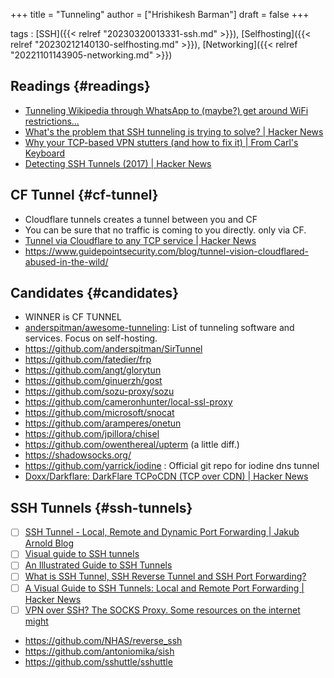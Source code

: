 +++
title = "Tunneling"
author = ["Hrishikesh Barman"]
draft = false
+++

tags
: [SSH]({{< relref "20230320013331-ssh.md" >}}), [Selfhosting]({{< relref "20230212140130-selfhosting.md" >}}), [Networking]({{< relref "20221101143905-networking.md" >}})


## Readings {#readings}

-   [Tunneling Wikipedia through WhatsApp to (maybe?) get around WiFi restrictions...](https://news.ycombinator.com/item?id=31463249)
-   [What's the problem that SSH tunneling is trying to solve? | Hacker News](https://news.ycombinator.com/item?id=36629772)
-   [Why your TCP-based VPN stutters (and how to fix it) | From Carl's Keyboard](https://blog.carldong.me/2023/05/03/why-do-vpns.html)
-   [Detecting SSH Tunnels (2017) | Hacker News](https://news.ycombinator.com/item?id=37503731)


## CF Tunnel {#cf-tunnel}

-   Cloudflare tunnels creates a tunnel between you and CF
-   You can be sure that no traffic is coming to you directly. only via CF.
-   [Tunnel via Cloudflare to any TCP service | Hacker News](https://news.ycombinator.com/item?id=36007310)
-   <https://www.guidepointsecurity.com/blog/tunnel-vision-cloudflared-abused-in-the-wild/>


## Candidates {#candidates}

-   WINNER is CF TUNNEL
-   [anderspitman/awesome-tunneling](https://github.com/anderspitman/awesome-tunneling): List of tunneling software and services. Focus on self-hosting.
-   <https://github.com/anderspitman/SirTunnel>
-   <https://github.com/fatedier/frp>
-   <https://github.com/angt/glorytun>
-   <https://github.com/ginuerzh/gost>
-   <https://github.com/sozu-proxy/sozu>
-   <https://github.com/cameronhunter/local-ssl-proxy>
-   <https://github.com/microsoft/snocat>
-   <https://github.com/aramperes/onetun>
-   <https://github.com/jpillora/chisel>
-   <https://github.com/owenthereal/upterm> (a little diff.)
-   <https://shadowsocks.org/>
-   <https://github.com/yarrick/iodine> :  Official git repo for iodine dns tunnel
-   [Doxx/Darkflare: DarkFlare TCPoCDN (TCP over CDN) | Hacker News](https://news.ycombinator.com/item?id=42198954)


## SSH Tunnels {#ssh-tunnels}

-   [ ] [SSH Tunnel - Local, Remote and Dynamic Port Forwarding | Jakub Arnold Blog](https://blog.jakuba.net/ssh-tunnel---local-remote-and-dynamic-port-forwarding/)
-   [ ] [Visual guide to SSH tunnels](https://robotmoon.com/ssh-tunnels/)
-   [ ] [An Illustrated Guide to SSH Tunnels](https://solitum.net/posts/an-illustrated-guide-to-ssh-tunnels/)
-   [ ] [What is SSH Tunnel, SSH Reverse Tunnel and SSH Port Forwarding?](https://goteleport.com/blog/ssh-tunneling-explained/)
-   [ ] [A Visual Guide to SSH Tunnels: Local and Remote Port Forwarding | Hacker News](https://news.ycombinator.com/item?id=34349929)
-   [ ] [VPN over SSH? The SOCKS Proxy. Some resources on the internet might](https://blog.gwlab.page/vpn-over-ssh-the-socks-proxy-8a8d7bdc7028)
-   <https://github.com/NHAS/reverse_ssh>
-   <https://github.com/antoniomika/sish>
-   <https://github.com/sshuttle/sshuttle>
